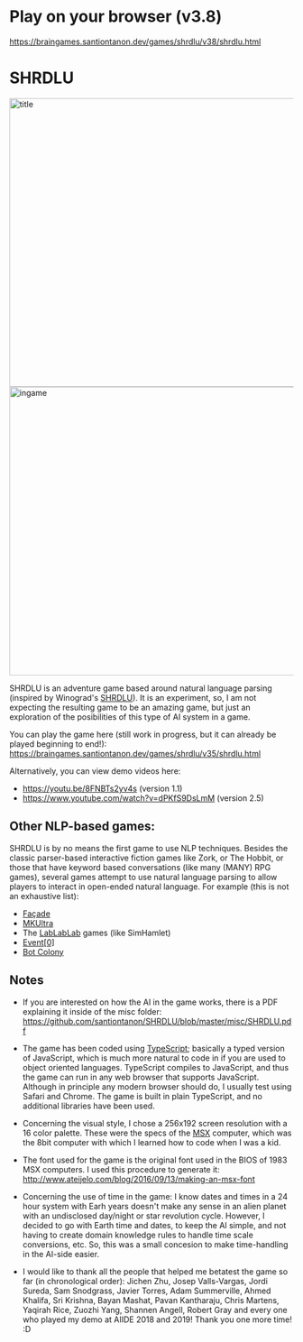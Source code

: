 # Play on your browser (v3.8)

https://braingames.santiontanon.dev/games/shrdlu/v38/shrdlu.html

# SHRDLU

<img src="https://github.com/santiontanon/SHRDLU/blob/master/misc/SHRDLU-ss1.png?raw=true" alt="title" width="512"/> 

<img src="https://github.com/santiontanon/SHRDLU/blob/master/misc/SHRDLU-ss2.png?raw=true" alt="ingame" width="512"/> 

SHRDLU is an adventure game based around natural language parsing (inspired by Winograd's <a href="https://en.wikipedia.org/wiki/SHRDLU">SHRDLU</a>). It is an experiment, so, I am not expecting the resulting game to be an amazing game, but just an exploration of the posibilities of this type of AI system in a game.

You can play the game here (still work in progress, but it can already be played beginning to end!): https://braingames.santiontanon.dev/games/shrdlu/v35/shrdlu.html

Alternatively, you can view demo videos here:
- https://youtu.be/8FNBTs2yv4s (version 1.1)
- https://www.youtube.com/watch?v=dPKfS9DsLmM (version 2.5)

## Other NLP-based games:

SHRDLU is by no means the first game to use NLP techniques. Besides the classic parser-based interactive fiction games like Zork, or The Hobbit, or those that have keyword based conversations (like many (MANY) RPG games), several games attempt to use natural language parsing to allow players to interact in open-ended natural language. For example (this is not an exhaustive list):
- <a href="https://en.wikipedia.org/wiki/Façade_(video_game)">Façade</a>
- <a href="https://www.aaai.org/ocs/index.php/AIIDE/AIIDE15/paper/view/11549">MKUltra</a>
- The <a href="https://www.lablablab.net/?page_id=9">LabLabLab</a> games (like SimHamlet)
- <a href="https://en.wikipedia.org/wiki/Event_0">Event[0]</a>
- <a href="https://en.wikipedia.org/wiki/Bot_Colony">Bot Colony</a>


## Notes

- If you are interested on how the AI in the game works, there is a PDF explaining it inside of the misc folder: https://github.com/santiontanon/SHRDLU/blob/master/misc/SHRDLU.pdf

- The game has been coded using <a href="http://www.typescriptlang.org">TypeScript</a>; basically a typed version of JavaScript, which is much more natural to code in if you are used to object oriented languages. TypeScript compiles to JavaScript, and thus the game can run in any web browser that supports JavaScript. Although in principle any modern browser should do, I usually test using Safari and Chrome. The game is built in plain TypeScript, and no additional libraries have been used. 

- Concerning the visual style, I chose a 256x192 screen resolution with a 16 color palette. These were the specs of the <a href="https://en.wikipedia.org/wiki/MSX">MSX</a> computer, which was the 8bit computer with which I learned how to code when I was a kid.

- The font used for the game is the original font used in the BIOS of 1983 MSX computers. I used this procedure to generate it: http://www.ateijelo.com/blog/2016/09/13/making-an-msx-font

- Concerning the use of time in the game: I know dates and times in a 24 hour system with Earh years doesn't make any sense in an alien planet with an undisclosed day/night or star revolution cycle. However, I decided to go with Earth time and dates, to keep the AI simple, and not having to create domain knowledge rules to handle time scale conversions, etc. So, this was a small concesion to make time-handling in the AI-side easier.

- I would like to thank all the people that helped me betatest the game so far (in chronological order): Jichen Zhu, Josep Valls-Vargas, Jordi Sureda, Sam Snodgrass, Javier Torres, Adam Summerville, Ahmed Khalifa, Sri Krishna, Bayan Mashat, Pavan Kantharaju, Chris Martens, Yaqirah Rice, Zuozhi Yang, Shannen Angell, Robert Gray and every one who played my demo at AIIDE 2018 and 2019! Thank you one more time! :D
	
